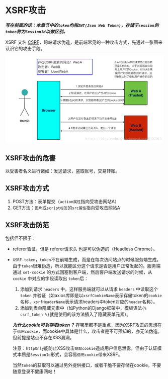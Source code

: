 # XSRF攻击

***写在前面的话：本章节中的`token`均指`JWT(Json Web Token)`，存储于`session`的`token`称为`SessionId`以做区别。***

XSRF 又名 [CSRF](https://developer.mozilla.org/en-US/docs/Learn/Server-side/First_steps/Website_security#Cross-Site_Request_Forgery_(CSRF))，跨站请求伪造，是前端常见的一种攻击方式，先通过一张图来认识它的攻击手段。

![xsrf](../../../.imgs/xsrf.png)

## XSRF攻击的危害

以受害者名义进行诸如：发送请求，盗取账号，交易转账。

## XSRF攻击方式

1. POST方法：表单提交（`action属性`指向受攻击网站A）
2. GET方法：`图片`或`script标签`的`src属性`指向受攻击网站A

## XSRF攻击防范

包括但不限于：

- referer验证，但是 referer请求头 也是可以伪造的（Headless Chrome）。
- `XSRF-token`，`token`不在前端生成，而是在每次访问站点的时候服务端生成。由于`token`很难伪造，所以就能区分这个请求是否是用户正常发起的。服务端通过 `set-cookie` 的方式回塞到客户端，然后客户端发送请求的时候，从 `cookie` 中对应的字段读取出 `token`后：
  1. 添加到请求 `headers` 中。这样服务端就可以从请求 `headers` 中读取这个 `token` 并验证（如axios库即是以`xsrfCookieName`表示存储token的`cookie`名称，`xsrfHeaderName`表示请求headers中token对应的`header`名称）。
  2. 添加到表单隐藏元素中（如Python的Django框架中，模板语法`{% csrf_token %}`就是使用的该方法插入了隐藏表单元素）。

  ***为什么cookie可以存取token？*** 存哪里都不是重点，因为XSRF攻击的思想在于`借用cookie`，而cookie中具体是什么，攻击者是不可预知的，亦无法伪造。但前提是站点不存在XSS漏洞。

  注意：`httpOnly`能防止XSS攻击`窃取cookie`造成用户信息泄露，但由于认证模式本质是`SessionId`形式，会容易`借用cookie`带来XSRF。

  当然`token`的获取可以通过另外提供接口，或者干脆不要存储在cookie。不要随意登录不健康网站！
